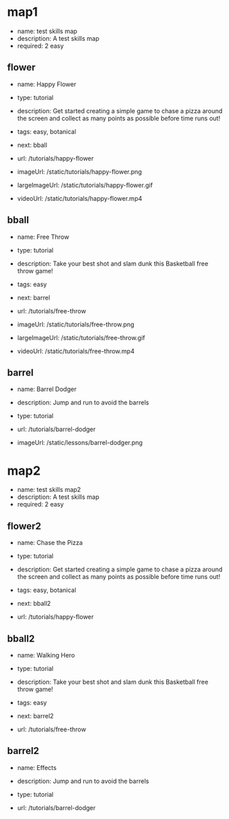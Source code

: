 # map1
* name: test skills map
* description: A test skills map
* required: 2 easy

## flower

* name: Happy Flower
* type: tutorial
* description: Get started creating a simple game to chase a pizza around the screen and collect as many points as possible before time runs out!
* tags: easy, botanical
* next: bball

* url: /tutorials/happy-flower
* imageUrl: /static/tutorials/happy-flower.png
* largeImageUrl: /static/tutorials/happy-flower.gif
* videoUrl: /static/tutorials/happy-flower.mp4


## bball

* name: Free Throw
* type: tutorial
* description: Take your best shot and slam dunk this Basketball free throw game!
* tags: easy
* next: barrel

* url: /tutorials/free-throw
* imageUrl: /static/tutorials/free-throw.png
* largeImageUrl: /static/tutorials/free-throw.gif
* videoUrl: /static/tutorials/free-throw.mp4


## barrel

* name: Barrel Dodger
* description: Jump and run to avoid the barrels
* type: tutorial

* url: /tutorials/barrel-dodger
* imageUrl: /static/lessons/barrel-dodger.png

# map2
* name: test skills map2
* description: A test skills map
* required: 2 easy

## flower2

* name: Chase the Pizza
* type: tutorial
* description: Get started creating a simple game to chase a pizza around the screen and collect as many points as possible before time runs out!
* tags: easy, botanical
* next: bball2

* url: /tutorials/happy-flower


## bball2

* name: Walking Hero
* type: tutorial
* description: Take your best shot and slam dunk this Basketball free throw game!
* tags: easy
* next: barrel2

* url: /tutorials/free-throw

## barrel2

* name: Effects
* description: Jump and run to avoid the barrels
* type: tutorial

* url: /tutorials/barrel-dodger
